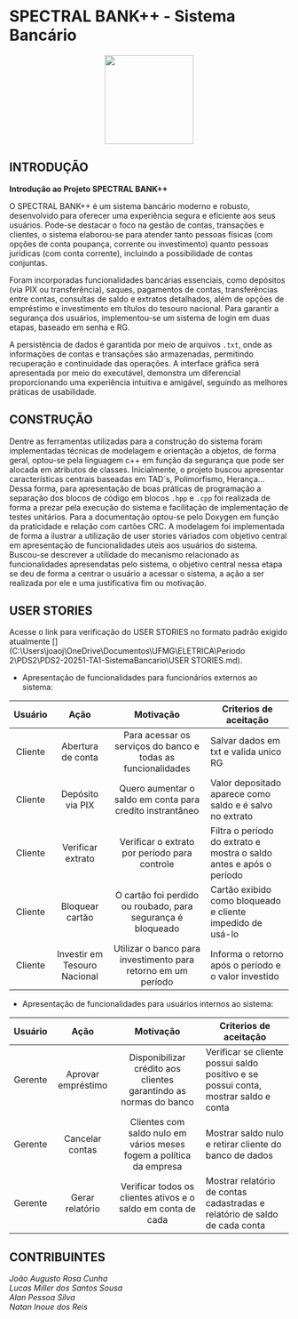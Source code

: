 <h1>SPECTRAL BANK++ - Sistema Bancário</h1>

<div align="center">
<img src="https://github.com/user-attachments/assets/5a1ca81a-85b5-4a4c-85e3-9b4f9f70cb0d"width="160px"/>
</div>
<h2>INTRODUÇÃO</h2>

**Introdução ao Projeto SPECTRAL BANK++**

O SPECTRAL BANK++ é um sistema bancário moderno e robusto, desenvolvido para oferecer uma experiência segura e eficiente aos seus usuários. Pode-se destacar o foco na gestão de contas, transações e clientes, o sistema elaborou-se para atender tanto pessoas físicas (com opções de conta poupança, corrente ou investimento) quanto pessoas jurídicas (com conta corrente), incluindo a possibilidade de contas conjuntas.  

Foram incorporadas funcionalidades bancárias essenciais, como depósitos (via PIX ou transferência), saques, pagamentos de contas, transferências entre contas, consultas de saldo e extratos detalhados, além de opções de empréstimo e investimento em títulos do tesouro nacional. Para garantir a segurança dos usuários, implementou-se um sistema de login em duas etapas, baseado em senha e RG.  

A persistência de dados é garantida por meio de arquivos `.txt`, onde as informações de contas e transações são armazenadas, permitindo recuperação e continuidade das operações. A interface gráfica será apresentada por meio do executável, demonstra um diferencial proporcionando uma experiência intuitiva e amigável, seguindo as melhores práticas de usabilidade.  

<h2>CONSTRUÇÃO</h2>

Dentre as ferramentas utilizadas para a construção do sistema foram implementadas técnicas de modelagem e orientação a objetos, de forma geral, optou-se pela linguagem c++ em função da segurança que pode ser alocada em atributos de classes. Inicialmente, o projeto buscou apresentar características centrais baseadas em TAD´s, Polimorfismo, Herança... Dessa forma, para apresentação de boas práticas de programação a separação dos blocos de código em blocos `.hpp` e `.cpp` foi realizada de forma a prezar pela execução do sistema e facilitação de implementação de testes unitários. Para a documentação optou-se pelo Doxygen em função da praticidade e relação com cartões CRC. A modelagem foi implementada de forma a ilustrar a utilização de user stories váriados com objetivo central em apresentação de funcionalidades uteis aos usuários do sistema. Buscou-se descrever a utilidade do mecanismo relacionado as funcionalidades apresendatas pelo sistema, o objetivo central nessa etapa se deu de forma a centrar o usuário a acessar o sistema, a ação a ser realizada por ele e  uma justificativa fim ou motivação.

<h2>USER STORIES</h2>

Acesse o link para verificação do USER STORIES no formato padrão exigido atualmente [](C:\Users\joaoj\OneDrive\Documentos\UFMG\ELETRICA\Período 2\PDS2\PDS2-20251-TA1-SistemaBancario\USER STORIES.md).

- Apresentação de funcionalidades para funcionários externos ao sistema:

| **Usuário** |           **Ação**           |                          **Motivação**                         | **Criterios de aceitação**                                           |
|:-----------:|:----------------------------:|:--------------------------------------------------------------:|----------------------------------------------------------------------|
| Cliente     | Abertura de conta            | Para acessar os serviços do  banco e todas as funcionalidades  | Salvar dados em txt e valida unico RG                                |
| Cliente     | Depósito via PIX             | Quero aumentar o saldo em  conta para credito instrantâneo     | Valor depositado aparece como saldo e  é salvo no extrato            |
| Cliente     | Verificar extrato            | Verificar o extrato por  período para controle                 | Filtra o período do extrato e mostra  o saldo antes e após o período |
| Cliente     | Bloquear cartão              | O cartão foi perdido ou roubado,  para segurança é bloqueado   | Cartão exibido como bloqueado e  cliente impedido de usá-lo          |
| Cliente     | Investir em Tesouro Nacional | Utilizar o banco para investimento  para retorno em um período | Informa o retorno após o período  e o valor investido                |

- Apresentação de funcionalidades para usuários internos ao sistema:

| **Usuário** |      **Ação**      |                             **Motivação**                            | **Criterios de aceitação**                                                            |
|:-----------:|:------------------:|:--------------------------------------------------------------------:|---------------------------------------------------------------------------------------|
| Gerente     | Aprovar empréstimo | Disponibilizar crédito aos clientes  garantindo as normas do banco   | Verificar se cliente possui saldo  positivo e se possui conta,  mostrar saldo e conta |
| Gerente     | Cancelar contas    | Clientes com saldo nulo em vários meses  fogem a política da empresa | Mostrar saldo nulo e retirar cliente  do banco de dados                               |
| Gerente     | Gerar relatório    | Verificar todos os clientes ativos  e o saldo em conta de cada       | Mostrar relatório de contas cadastradas  e relatório de saldo de cada conta           |

<h2>CONTRIBUINTES</h2>

_João Augusto Rosa Cunha_ <br>
_Lucas Miller dos Santos Sousa_<br>
_Alan Pessoa Silva_<br>
_Natan Inoue dos Reis_
